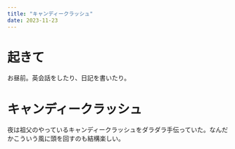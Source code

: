 ```yaml
---
title: "キャンディークラッシュ"
date: 2023-11-23
---
```


# 起きて
お昼前。英会話をしたり、日記を書いたり。

# キャンディークラッシュ
夜は祖父のやっているキャンディークラッシュをダラダラ手伝っていた。なんだかこういう風に頭を回すのも結構楽しい。